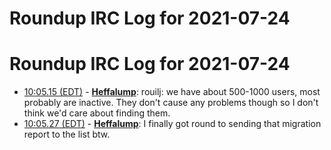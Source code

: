 # Roundup IRC Log for 2021-07-24 #
# Roundup IRC Log for 2021-07-24
* <a href="#10:05.15" id="10:05.15">10:05.15 (EDT)</a> - __[Heffalump](https://github.com/Heffalump)__: rouilj: we have about 500-1000 users, most probably are inactive. They don't cause any problems though so I don't think we'd care about finding them.
* <a href="#10:05.27" id="10:05.27">10:05.27 (EDT)</a> - __[Heffalump](https://github.com/Heffalump)__: I finally got round to sending that migration report to the list btw.
